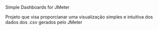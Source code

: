 Simple Dashboards for JMeter

Projeto que visa proporcianar uma visualização simples e intuitiva dos dados dos .csv gerados pelo JMeter